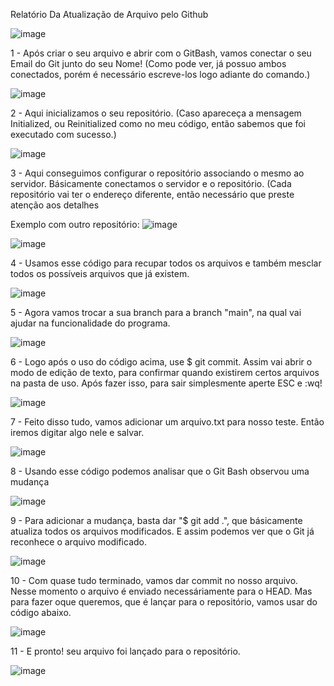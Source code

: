 Relatório Da Atualização de Arquivo pelo Github

![image](https://github.com/DanielCarvalhoS/Aula-Tutorial-Git/assets/162492997/6bc1b1c0-c772-471e-b2b3-98dd599a7273)

1 - Após criar o seu arquivo e abrir com o GitBash, vamos conectar o seu Email do Git junto do seu Nome! (Como pode ver, já possuo ambos conectados, porém é necessário escreve-los logo adiante do comando.)

![image](https://github.com/DanielCarvalhoS/Aula-Tutorial-Git/assets/162492997/d822967f-0686-4403-8eb3-8ab85c02ba1d)

2 - Aqui inicializamos o seu repositório. (Caso apareceça a mensagem Initialized, ou Reinitialized como no meu código, então sabemos que foi executado com sucesso.)

![image](https://github.com/DanielCarvalhoS/Aula-Tutorial-Git/assets/162492997/c1ad462c-4153-413a-9173-88f007c1c02b)

3 - Aqui conseguimos configurar o repositório associando o mesmo ao servidor. Básicamente conectamos o servidor e o repositório. (Cada repositório vai ter o endereço diferente, então necessário que preste atenção aos detalhes

Exemplo com outro repositório:
![image](https://github.com/DanielCarvalhoS/Aula-Tutorial-Git/assets/162492997/d82cddcb-7dfc-4761-b1b1-4a9957135aa6)

![image](https://github.com/DanielCarvalhoS/Aula-Tutorial-Git/assets/162492997/687461cd-449a-479f-b540-72beecc11566)

4 - Usamos esse código para recupar todos os arquivos e também mesclar todos os possíveis arquivos que já existem.

![image](https://github.com/DanielCarvalhoS/Aula-Tutorial-Git/assets/162492997/6f691e3b-fa1b-4950-ac40-dc74e4761eee)

5 - Agora vamos trocar a sua branch para a branch "main", na qual vai ajudar na funcionalidade do programa.

![image](https://github.com/DanielCarvalhoS/Aula-Tutorial-Git/assets/162492997/d7714b44-aa09-4b58-87f1-cb752d42d5c1)

6 - Logo após o uso do código acima, use $ git commit. Assim vai abrir o modo de edição de texto, para confirmar quando existirem certos arquivos na pasta de uso. Após fazer isso, para sair simplesmente aperte ESC e :wq!

![image](https://github.com/DanielCarvalhoS/Aula-Tutorial-Git/assets/162492997/7c08788f-bd16-4f54-bec6-1fbed9a098fc)

7 - Feito disso tudo, vamos adicionar um arquivo.txt para nosso teste. Então iremos digitar algo nele e salvar.

![image](https://github.com/DanielCarvalhoS/Aula-Tutorial-Git/assets/162492997/0f3d2648-3532-43df-9cd9-82f777c784da)

8 - Usando esse código podemos analisar que o Git Bash observou uma mudança

![image](https://github.com/DanielCarvalhoS/Aula-Tutorial-Git/assets/162492997/a9504654-751b-499f-90fe-eda8a483e5f8)

9 - Para adicionar a mudança, basta dar "$ git add .", que básicamente atualiza todos os arquivos modificados. E assim podemos ver que o Git já reconhece o arquivo modificado.

![image](https://github.com/DanielCarvalhoS/Aula-Tutorial-Git/assets/162492997/34ace780-c29c-480c-9efe-f004ac1782b5)

10 - Com quase tudo terminado, vamos dar commit no nosso arquivo. Nesse momento o arquivo é enviado necessáriamente para o HEAD. Mas para fazer oque queremos, que é lançar para o repositório, vamos usar do código abaixo.

![image](https://github.com/DanielCarvalhoS/Aula-Tutorial-Git/assets/162492997/cf53e8fb-1b51-423b-9143-907065f7b067)

11 - E pronto! seu arquivo foi lançado para o repositório. 


![image](https://github.com/DanielCarvalhoS/Aula-Tutorial-Git/assets/162492997/c90211e2-c9d8-4fcd-8943-4b10046591f0)
